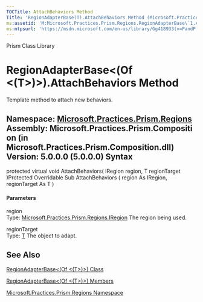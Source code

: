 ```yaml
---
TOCTitle: AttachBehaviors Method
Title: 'RegionAdapterBase(T).AttachBehaviors Method (Microsoft.Practices.Prism.Regions)'
ms:assetid: 'M:Microsoft.Practices.Prism.Regions.RegionAdapterBase\`1.AttachBehaviors(Microsoft.Practices.Prism.Regions.IRegion,\`0)'
ms:mtpsurl: 'https://msdn.microsoft.com/en-us/library/Gg418933(v=PandP.50)'
---
```


Prism Class Library

RegionAdapterBase&lt;(Of &lt;(T&gt;)&gt;).AttachBehaviors Method
====================================================================

Template method to attach new behaviors.

**Namespace:** [Microsoft.Practices.Prism.Regions](https://msdn.microsoft.com/n:microsoft.practices.prism.regions)
**Assembly:** Microsoft.Practices.Prism.Composition (in Microsoft.Practices.Prism.Composition.dll) Version: 5.0.0.0 (5.0.0.0)
Syntax
------

<span id="syntaxToggle"></span>protected virtual void AttachBehaviors( IRegion region, T regionTarget )Protected Overridable Sub AttachBehaviors ( region As IRegion, regionTarget As T )
#### Parameters

region  
Type: [Microsoft.Practices.Prism.Regions.IRegion](https://msdn.microsoft.com/t:microsoft.practices.prism.regions.iregion)
The region being used.

regionTarget  
Type: [T](https://msdn.microsoft.com/t:microsoft.practices.prism.regions.regionadapterbase%601)
The object to adapt.

See Also
--------

<span id="seeAlsoToggle"></span>
[RegionAdapterBase&lt;(Of &lt;(T&gt;)&gt;) Class](https://msdn.microsoft.com/t:microsoft.practices.prism.regions.regionadapterbase%601)

[RegionAdapterBase&lt;(Of &lt;(T&gt;)&gt;) Members](https://msdn.microsoft.com/allmembers.t:microsoft.practices.prism.regions.regionadapterbase%601)

[Microsoft.Practices.Prism.Regions Namespace](https://msdn.microsoft.com/n:microsoft.practices.prism.regions)
